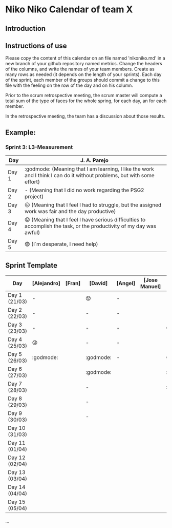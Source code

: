 # Niko Niko Calendar of team X
## Introduction

## Instructions of use
Please copy the content of this calendar on an file named 'nikoniko.md' in a new branch of your github repository named metrics.
Change the headers of the columns, and write the names of your team members.
Create as many rows as needed (it depends on the length of your sprints).
Each day of the sprint, each member of the groups should commit a change to this file with the feeling on the row of the day and on his column. 

Prior to the scrum retrospective meeting, the scrum master will compute a total sum of the type of faces for the whole spring, for each day, an for each member.

In the retrospective meeting, the team has a discussion about those results.

## Example:

### Sprint 3: L3-Measurement 

| Day           | J. A. Parejo  |
| ------------- | ------------- |
| Day 1         |    :godmode: (Meaning that I am learning, I like the work and I think I can do it without problems, but with some effort) |
| Day 2         |    - (Meaning that I did no work regarding the PSG2 project)           |
| Day 3         |    :neutral_face:  (Meaning that I feel I had to struggle, but the assigned work was fair and the day productive)          |:fearful:
| Day 4         |    :worried: (Meaning that I feel I have serious difficulties to accomplish the task, or the productivity of my day was awful)           |
| Day 5         |    :fearful:   (I´m desperate, I need help)        |


## Sprint Template

| Day            | [Alejandro] | [Fran] | [David]   | [Angel] | [Jose Manuel] | [Miguel]     |
| -------------- | ----------- | ------ | --------- | ------- | ------------- | --------     |
| Day 1 (21/03)  |     -       |        | :worried: | -       |               | -            |
| Day 2 (22/03)  |     -       |        | -         | -       |               | -            |
| Day 3 (23/03)  |     -       |        | -         | -       |               |:neutral_face:|
| Day 4 (25/03)  |  :worried:  |        | -         | -       |               | -            |
| Day 5 (26/03)  |  :godmode:  |        | :godmode: | -       |               |:neutral_face:|
| Day 6 (27/03)  |             |        | :godmode: |         |               |:godmode:     |
| Day 7 (28/03)  |             |        | -         |         |               |:godmode:     |
| Day 8 (29/03)  |             |        | -         |         |               |              |
| Day 9 (30/03)  |             |        | -         |         |               |              |
| Day 10 (31/03) |             |        |           |         |               |              |
| Day 11 (01/04) |             |        |           |         |               |              |
| Day 12 (02/04) |             |        |           |         |               |              |
| Day 13 (03/04) |             |        |           |         |               |              |
| Day 14 (04/04) |             |        |           |         |               |              |
| Day 15 (05/04) |             |        |           |         |               |              |
...
